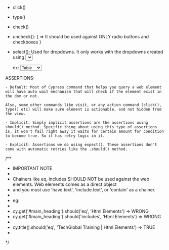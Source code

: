 - click()
- type()
- check()
- uncheck(): {
		=> It should be used against ONLY radio buttons and checkboxes
		}

- select(): Used for dropdowns. It only works with the dropdowns created using <select> tag

	ex:
	<select>
		<option>Table</option>
		<option>Laptop</option>
		<option>Cable</option>
		<option>Monitor</option>
	</select>



ASSERTIONS:

	- Default: Most of Cypress command that helps you query a web element will have auto wait mechanism that will check if the element exist in the dom or not.

	Also, some other commands like visit, or any action command (click(), type() etc) will make sure element is actionable, and not hidden from the view.

	- Implicit: Simply implicit assertions are the assertions using should() method. Specific thing about using this type of assertions is, it won't fail right away it waits for certain amount for condition to become true. So it has retry logic in it.

	- Explicit: Assertions we do using expect(). These assertions don't come with automatic retries like the .should() method.
/**
* IMPORTANT NOTE
*
* Chainers like eq, includes SHOULD NOT be used against the web elements. Web elements comes as a direct object
* and you must use 'have.text', 'include.text', or 'contain' as a chainer.
*
* eg:
*
* cy.get('#main_heading').should('eq', 'Html Elements') => WRONG
* cy.get('#main_heading').should('includes', 'Html Elements') => WRONG
*
* cy.title().should('eq', 'TechGlobal Training | Html Elements') => TRUE
*
*/